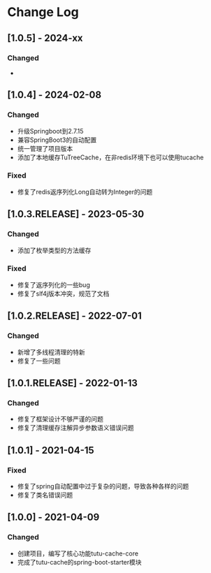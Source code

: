 # Change Log

## [1.0.5] - 2024-xx

### Changed
- 

## [1.0.4] - 2024-02-08

### Changed
- 升级Springboot到2.7.15
- 兼容SpringBoot3的自动配置
- 统一管理了项目版本
- 添加了本地缓存TuTreeCache，在非redis环境下也可以使用tucache

### Fixed
- 修复了redis返序列化Long自动转为Integer的问题


## [1.0.3.RELEASE] - 2023-05-30

### Changed
- 添加了枚举类型的方法缓存
### Fixed
- 修复了返序列化的一些bug
- 修复了slf4j版本冲突，规范了文档

## [1.0.2.RELEASE] - 2022-07-01

### Changed
- 新增了多线程清理的特新
- 修复了一些问题

## [1.0.1.RELEASE] - 2022-01-13

### Changed
- 修复了框架设计不够严谨的问题
- 修复了清理缓存注解异步参数语义错误问题


## [1.0.1] - 2021-04-15

### Fixed
- 修复了spring自动配置中过于复杂的问题，导致各种各样的问题
- 修复了类名错误问题


## [1.0.0] - 2021-04-09

### Changed
- 创建项目，编写了核心功能tutu-cache-core
- 完成了tutu-cache的spring-boot-starter模块